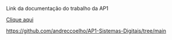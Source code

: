 Link da documentação do trabalho da AP1

[Clique aqui](https://github.com/andreccoelho/AP1-Sistemas-Digitais/tree/main)

https://github.com/andreccoelho/AP1-Sistemas-Digitais/tree/main
